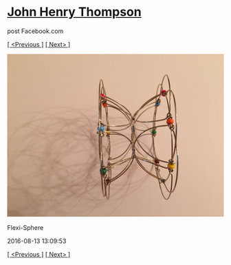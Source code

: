 # [John Henry Thompson](../README.md)
post Facebook.com

[[ <Previous ]](2016-08-13-10.md) [[ Next> ]](2016-08-13-12.md)

[![](../media/2016-08-13/Flexi-Sphere-10.jpg)](../README.md)

Flexi-Sphere

2016-08-13 13:09:53

[[ <Previous ]](2016-08-13-10.md) [[ Next> ]](2016-08-13-12.md)